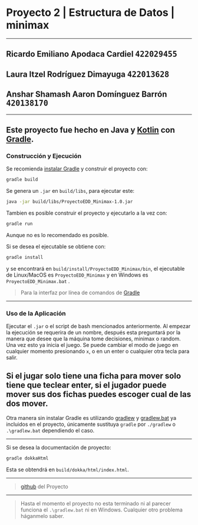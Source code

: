 # Proyecto 2 | Estructura de Datos | minimax

---
## Ricardo Emiliano Apodaca Cardiel <span style="font-family:monospace">422029455
## Laura Itzel Rodríguez Dimayuga <span style="font-family:monospace">422013628
## Anshar Shamash Aaron Domínguez Barrón <span style="font-family:monospace">420138170
---

Este proyecto fue hecho en Java y [Kotlin](https://kotlinlang.org/ "Kotlin" ) con
[Gradle](https://gradle.org/ "Gradle").
---

### Construcción y Ejecución
Se recomienda [instalar Gradle](https://gradle.org/install/ "Instalar Gradle") y construir el
proyecto con:

```bash
gradle build
```

Se genera un `.jar` en `build/libs`, para ejecutar este:

```bash
java -jar build/libs/ProyectoEDD_Minimax-1.0.jar
```

Tambien es posible construir el proyecto y ejecutarlo a la vez con: 

```bash
gradle run
```
Aunque no es lo recomendado es posible.

Si se desea el ejecutable se obtiene con:
```bash
gradle install
```
y se encontrará en `build/install/ProyectoEDD_Minimax/bin`, 
el ejecutable de Linux/MacOS es `ProyectoEDD_Minimax` y en Windows es
`ProyectoEDD_Minimax.bat` .

>Para la interfaz por línea de comandos de 
[Gradle](https://docs.gradle.org/current/userguide/command_line_interface.html "Lina de Comando gradle")

---

### Uso de la Aplicación

Ejecutar el `.jar` o el script de bash mencionados anteriormente.
Al empezar la ejecución se requerira de un nombre, después esta preguntará por la manera
que desee que la máquina tome decisiones, minimax o random. Una vez esto ya inicia el juego.
Se puede cambiar el modo de juego en cualquier momento presionando `x`, o en un enter 
o cualquier otra tecla para salir.

Si el jugar solo tiene una ficha para mover solo tiene que teclear enter, 
si el jugador puede mover sus dos fichas puedes escoger cual de las dos mover.
---
Otra manera sin instalar Gradle es utilizando [gradlew](gradlew) y [gradlew.bat](gradlew.bat)
ya incluidos en el proyecto, únicamente sustituya `gradle` por `./gradlew` o
`.\gradlew.bat` dependiendo el caso.


***
Si se desea la documentación de proyecto:
```bash
gradle dokkaHtml
```
Esta se obtendrá en `build/dokka/html/index.html`. 
***
>[github](https://github.com/SlemimanPzz/ProyectoEDD_Minimax) del Proyecto
---
>Hasta el momento el proyecto no esta terminado ni al parecer funciona el `.\gradlew.bat`
> ni en Windows. Cualquier otro problema háganmelo saber.
